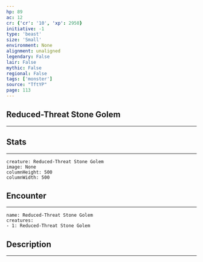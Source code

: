 ```yaml
---
hp: 89
ac: 12
cr: {'cr': '10', 'xp': 2950}
initiative: -1
type: 'beast'    
size: 'Small'
environment: None
alignment: unaligned
legendary: False
lair: False
mythic: False
regional: False
tags: ['monster']
source: "TftYP"
page: 113
---
```


## Reduced-Threat Stone Golem
---



## Stats
---

```statblock
creature: Reduced-Threat Stone Golem
image: None
columnHeight: 500
columnWidth: 500
```

## Encounter
---

```encounter-table
name: Reduced-Threat Stone Golem
creatures:
- 1: Reduced-Threat Stone Golem
```

## Description
---




